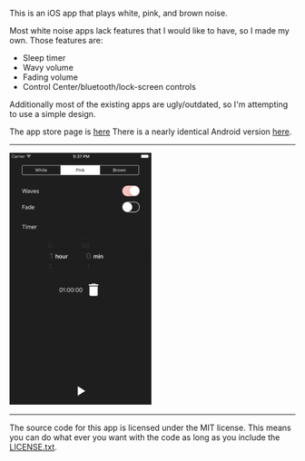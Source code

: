This is an iOS app that plays white, pink, and brown noise.

Most white noise apps lack features that I would like to have, so I made my own. Those features are:
* Sleep timer
* Wavy volume
* Fading volume
* Control Center/bluetooth/lock-screen controls

Additionally most of the existing apps are ugly/outdated, so I'm attempting to use a simple design.

The app store page is [here](https://itunes.apple.com/us/app/white-noise-plus/id1281372285?mt=8)
There is a nearly identical Android version [here](https://github.com/davidalbers/whitenoise).

---
<img src="/screenshot.png" width="250">

---
The source code for this app is licensed under the MIT license. This means you can do what ever you want with the code as long as you include the [LICENSE.txt](https://github.com/davidalbers/whitenoise-ios/blob/master/LICENSE.txt "License Link").
